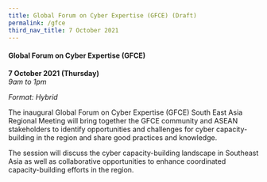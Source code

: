 ```yaml
---
title: Global Forum on Cyber Expertise (GFCE) (Draft)
permalink: /gfce
third_nav_title: 7 October 2021
---
```


#### **Global Forum on Cyber Expertise (GFCE)**

**7 October 2021 (Thursday)**  
*9am to 1pm*

*Format: Hybrid*

The inaugural Global Forum on Cyber Expertise (GFCE) South East Asia Regional Meeting will bring together the GFCE community and ASEAN stakeholders to identify opportunities and challenges for cyber capacity-building in the region and share good practices and knowledge.

The session will discuss the cyber capacity-building landscape in Southeast Asia as well as collaborative opportunities to enhance coordinated capacity-building efforts in the region.